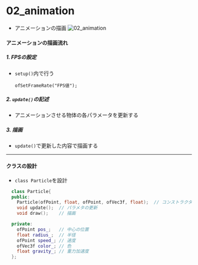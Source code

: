 # 02_animation

- アニメーションの描画
![02_animation](https://user-images.githubusercontent.com/26996041/28614081-750caac6-722f-11e7-97a2-8bddbccca131.gif)



#### アニメーションの描画流れ
##### 1. FPSの設定
- `setup()`内で行う

      ofSetFrameRate("FPS値");

##### 2. `update()`の記述
- アニメーションさせる物体の各パラメータを更新する

##### 3. 描画
- `update()`で更新した内容で描画する

---
#### クラスの設計
- `class Particle`を設計

```c++
  class Particle{
  public:
    Particle(ofPoint, float, ofPoint, ofVec3f, float);  // コンストラクタ
    void update();  // パラメタの更新
    void draw();    // 描画

  private:
    ofPoint pos_;   // 中心の位置
    float radius_;  // 半径
    ofPoint speed_; // 速度
    ofVec3f color_; // 色
    float gravity_; // 重力加速度
  };
```
